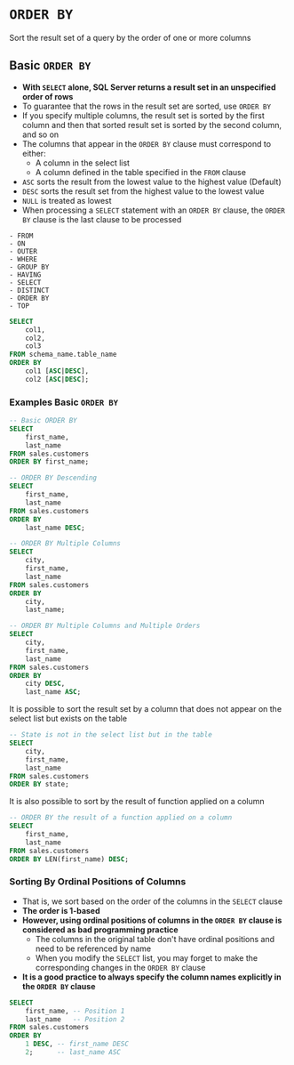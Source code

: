 # `ORDER BY`

Sort the result set of a query by the order of one or more columns

## Basic `ORDER BY`

- **With `SELECT` alone, SQL Server returns a result set in an unspecified order of rows**
- To guarantee that the rows in the result set are sorted, use `ORDER BY`
- If you specify multiple columns, the result set is sorted by the first column and then that sorted result set is sorted by the second column, and so on
- The columns that appear in the `ORDER BY` clause must correspond to either:
  - A column in the select list
  - A column defined in the table specified in the `FROM` clause
- `ASC` sorts the result from the lowest value to the highest value (Default)
- `DESC` sorts the result set from the highest value to the lowest value
- `NULL` is treated as lowest
- When processing a `SELECT` statement with an `ORDER BY` clause, the `ORDER BY` clause is the last clause to be processed

```
- FROM
- ON
- OUTER
- WHERE
- GROUP BY
- HAVING
- SELECT
- DISTINCT
- ORDER BY
- TOP
```

```sql
SELECT 
    col1, 
    col2, 
    col3
FROM schema_name.table_name
ORDER BY 
    col1 [ASC|DESC], 
    col2 [ASC|DESC];
```

### Examples Basic `ORDER BY`

```sql
-- Basic ORDER BY
SELECT 
    first_name, 
    last_name
FROM sales.customers
ORDER BY first_name;
```

```sql
-- ORDER BY Descending
SELECT 
    first_name, 
    last_name
FROM sales.customers
ORDER BY 
    last_name DESC;
```

```sql
-- ORDER BY Multiple Columns
SELECT 
    city, 
    first_name, 
    last_name
FROM sales.customers
ORDER BY 
    city, 
    last_name;
```

```sql
-- ORDER BY Multiple Columns and Multiple Orders
SELECT 
    city, 
    first_name, 
    last_name
FROM sales.customers
ORDER BY 
    city DESC, 
    last_name ASC;
```

It is possible to sort the result set by a column that does not appear on the select list but exists on the table

```sql
-- State is not in the select list but in the table
SELECT 
    city, 
    first_name, 
    last_name
FROM sales.customers
ORDER BY state;
```

It is also possible to sort by the result of function applied on a column

```sql
-- ORDER BY the result of a function applied on a column
SELECT 
    first_name, 
    last_name
FROM sales.customers
ORDER BY LEN(first_name) DESC;
```

### Sorting By Ordinal Positions of Columns

- That is, we sort based on the order of the columns in the `SELECT` clause
- **The order is 1-based**
- **However, using ordinal positions of columns in the `ORDER BY` clause is considered as bad programming practice**
  - The columns in the original table don't have ordinal positions and need to be referenced by name
  - When you modify the `SELECT` list, you may forget to make the corresponding changes in the `ORDER BY` clause
- **It is a good practice to always specify the column names explicitly in the `ORDER BY` clause**

```sql
SELECT 
    first_name, -- Position 1
    last_name   -- Position 2
FROM sales.customers
ORDER BY 
    1 DESC, -- first_name DESC
    2;      -- last_name ASC
```
